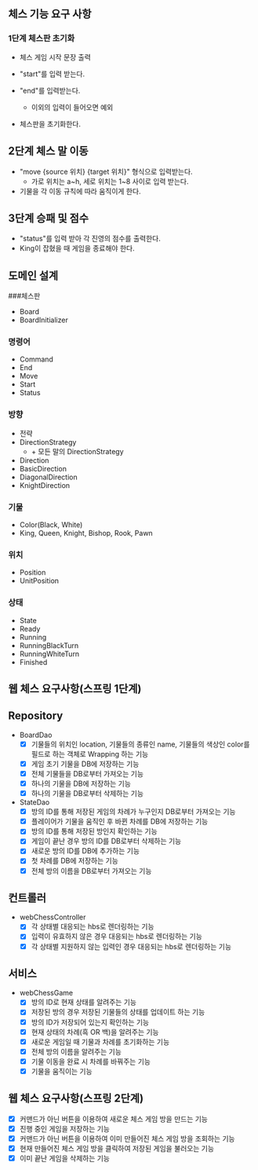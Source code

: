 ## 체스 기능 요구 사항

### 1단계 체스판 초기화
- 체스 게임 시작 문장 출력
- "start"를 입력 받는다.
- "end"를 입력받는다.
  - 이외의 입력이 들어오면 예외

- 체스판을 초기화한다.

## 2단계 체스 말 이동
- "move {source 위치} {target 위치}" 형식으로 입력받는다.
  - 가로 위치는 a~h, 세로 위치는 1~8 사이로 입력 받는다.
- 기물을 각 이동 규칙에 따라 움직이게 한다.

## 3단계 승패 및 점수
- "status"를 입력 받아 각 진영의 점수를 출력한다.
- King이 잡혔을 때 게임을 종료해야 한다.


## 도메인 설계
###체스판
- Board
- BoardInitializer
### 명령어
  - Command
  - End
  - Move
  - Start
  - Status
### 방향
  - 전략
  - DirectionStrategy
    - \+ 모든 말의 DirectionStrategy
  - Direction
  - BasicDirection
  - DiagonalDirection
  - KnightDirection
### 기물
- Color(Black, White)
- King, Queen, Knight, Bishop, Rook, Pawn
### 위치
- Position
- UnitPosition
### 상태
- State
- Ready
- Running
- RunningBlackTurn
- RunningWhiteTurn
- Finished

## 웹 체스 요구사항(스프링 1단계)

## Repository
- BoardDao
    - [x] 기물들의 위치인 location, 기물들의 종류인 name, 기물들의 색상인 color를 필드로 하는 객체로 Wrapping 하는 기능
    - [x] 게임 초기 기물을 DB에 저장하는 기능
    - [x] 전체 기물들을 DB로부터 가져오는 기능
    - [x] 하나의 기물을 DB에 저장하는 기능
    - [x] 하나의 기물을 DB로부터 삭제하는 기능
- StateDao
    - [x] 방의 ID를 통해 저장된 게임의 차례가 누구인지 DB로부터 가져오는 기능
    - [x] 플레이어가 기물을 움직인 후 바뀐 차례를 DB에 저장하는 기능
    - [x] 방의 ID를 통해 저장된 방인지 확인하는 기능
    - [x] 게임이 끝난 경우 방의 ID를 DB로부터 삭제하는 기능
    - [x] 새로운 방의 ID를 DB에 추가하는 기능
    - [x] 첫 차례를 DB에 저장하는 기능
    - [x] 전체 방의 이름을 DB로부터 가져오는 기능

## 컨트롤러
- webChessController
    - [X] 각 상태별 대응되는 hbs로 렌더링하는 기능
    - [X] 입력이 유효하지 않은 경우 대응되는 hbs로 렌더링하는 기능
    - [X] 각 상태별 지원하지 않는 입력인 경우 대응되는 hbs로 렌더링하는 기능

## 서비스
- webChessGame
    - [X] 방의 ID로 현재 상태를 알려주는 기능
    - [X] 저장된 방의 경우 저장된 기물들의 상태를 업데이트 하는 기능
    - [X] 방의 ID가 저장되어 있는지 확인하는 기능
    - [X] 현재 상태의 차례(흑 OR 백)을 알려주는 기능
    - [X] 새로운 게임일 때 기물과 차례를 초기화하는 기능
    - [X] 전체 방의 이름을 알려주는 기능
    - [X] 기물 이동을 완료 시 차례를 바꿔주는 기능
    - [X] 기물을 움직이는 기능

## 웹 체스 요구사항(스프링 2단계)
- [x] 커맨드가 아닌 버튼을 이용하여 새로운 체스 게임 방을 만드는 기능
- [x] 진행 중인 게임을 저장하는 기능
- [x] 커맨드가 아닌 버튼을 이용하여 이미 만들어진 체스 게임 방을 조회하는 기능
- [x] 현재 만들어진 체스 게임 방을 클릭하여 저장된 게임을 불러오는 기능
- [x] 이미 끝난 게임을 삭제하는 기능